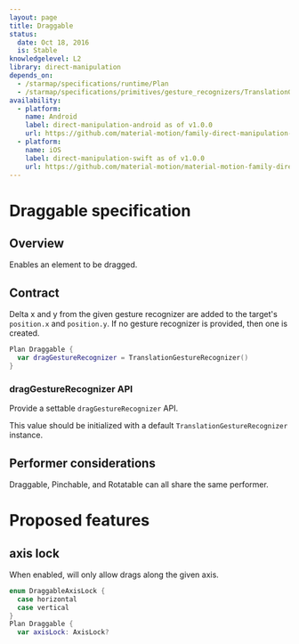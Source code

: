 ```yaml
---
layout: page
title: Draggable
status:
  date: Oct 18, 2016
  is: Stable
knowledgelevel: L2
library: direct-manipulation
depends_on:
  - /starmap/specifications/runtime/Plan
  - /starmap/specifications/primitives/gesture_recognizers/TranslationGestureRecognizer
availability:
  - platform:
    name: Android
    label: direct-manipulation-android as of v1.0.0
    url: https://github.com/material-motion/family-direct-manipulation-android/releases/tag/1.0.0
  - platform:
    name: iOS
    label: direct-manipulation-swift as of v1.0.0
    url: https://github.com/material-motion/material-motion-family-direct-manipulation-swift/releases/tag/v1.0.0
---
```


# Draggable specification

## Overview

Enables an element to be dragged.

## Contract

Delta x and y from the given gesture recognizer are added to the target's `position.x` and `position.y`. If no gesture recognizer is provided, then one is created.

```swift
Plan Draggable {
  var dragGestureRecognizer = TranslationGestureRecognizer()
}
```

### dragGestureRecognizer API

Provide a settable `dragGestureRecognizer` API.

This value should be initialized with a default `TranslationGestureRecognizer` instance.

## Performer considerations

Draggable, Pinchable, and Rotatable can all share the same performer.

# Proposed features

## axis lock

When enabled, will only allow drags along the given axis.

```swift
enum DraggableAxisLock {
  case horizontal
  case vertical
}
Plan Draggable {
  var axisLock: AxisLock?
```
